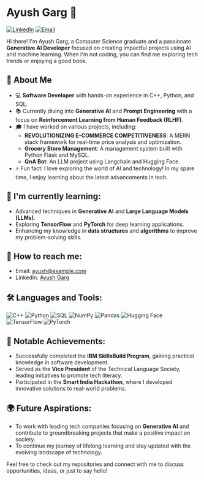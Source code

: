 # Ayush Garg 👋

[![LinkedIn](https://img.shields.io/badge/LinkedIn-ayush8802-blue)](https://www.linkedin.com/in/ayush8802) 
[![Email](https://img.shields.io/badge/Email-ayush@example.com-orange)](mailto:ayush@example.com)

Hi there! I'm Ayush Garg, a Computer Science graduate and a passionate **Generative AI Developer** focused on creating impactful projects using AI and machine learning. When I'm not coding, you can find me exploring tech trends or enjoying a good book.

## 🚀 About Me
- 💻 **Software Developer** with hands-on experience in C++, Python, and SQL.
- 📚 Currently diving into **Generative AI** and **Prompt Engineering** with a focus on **Reinforcement Learning from Human Feedback (RLHF)**.
- 🎓 I have worked on various projects, including:
  - **REVOLUTIONIZING E-COMMERCE COMPETITIVENESS**: A MERN stack framework for real-time price analysis and optimization.
  - **Grocery Store Management**: A management system built with Python Flask and MySQL.
  - **QnA Bot**: An LLM project using Langchain and Hugging Face.
- ⚡ Fun fact: I love exploring the world of AI and technology! In my spare time, I enjoy learning about the latest advancements in tech.

## 🌱 I'm currently learning:
- Advanced techniques in **Generative AI** and **Large Language Models (LLMs)**.
- Exploring **TensorFlow** and **PyTorch** for deep learning applications.
- Enhancing my knowledge in **data structures** and **algorithms** to improve my problem-solving skills.

## 💬 How to reach me:
- Email: [ayush@example.com](mailto:ayush@example.com)
- LinkedIn: [Ayush Garg](https://www.linkedin.com/in/ayush8802)

## 🛠 Languages and Tools:
![C++](https://img.shields.io/badge/C++-blue?style=flat&logo=cplusplus)
![Python](https://img.shields.io/badge/Python-3776AB?style=flat&logo=python&logoColor=ffffff)
![SQL](https://img.shields.io/badge/MySQL-4479A1?style=flat&logo=mysql&logoColor=ffffff)
![NumPy](https://img.shields.io/badge/NumPy-013243?style=flat&logo=numpy&logoColor=ffffff)
![Pandas](https://img.shields.io/badge/Pandas-150458?style=flat&logo=pandas&logoColor=white)
![Hugging Face](https://img.shields.io/badge/Hugging%20Face-FF3B00?style=flat&logo=Huggingface&logoColor=white)
![TensorFlow](https://img.shields.io/badge/TensorFlow-FF6F20?style=flat&logo=tensorflow&logoColor=ffffff)
![PyTorch](https://img.shields.io/badge/PyTorch-EE4C2C?style=flat&logo=pytorch&logoColor=ffffff)

## 🌟 Notable Achievements:
- Successfully completed the **IBM SkillsBuild Program**, gaining practical knowledge in software development.
- Served as the **Vice President** of the Technical Language Society, leading initiatives to promote tech literacy.
- Participated in the **Smart India Hackathon**, where I developed innovative solutions to real-world problems.

## 🌍 Future Aspirations:
- To work with leading tech companies focusing on **Generative AI** and contribute to groundbreaking projects that make a positive impact on society.
- To continue my journey of lifelong learning and stay updated with the evolving landscape of technology.

Feel free to check out my repositories and connect with me to discuss opportunities, ideas, or just to say hello!
